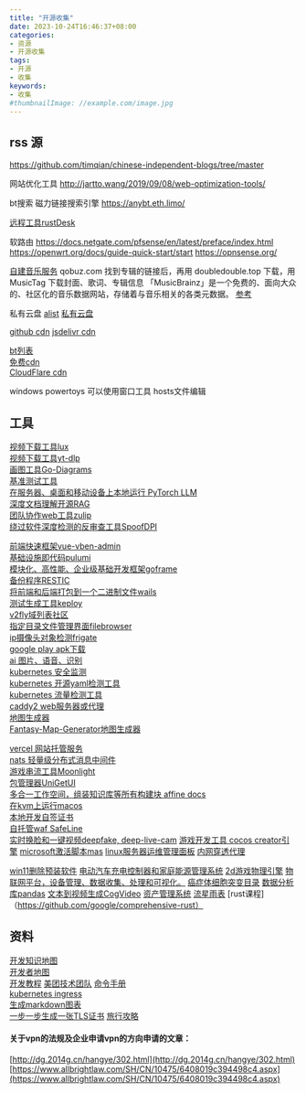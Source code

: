 ```yaml
---
title: "开源收集"
date: 2023-10-24T16:46:37+08:00
categories:
- 资源
- 开源收集
tags:
- 开源
- 收集
keywords:
- 收集
#thumbnailImage: //example.com/image.jpg
---
```


<!--more-->





## rss 源
https://github.com/timqian/chinese-independent-blogs/tree/master

网站优化工具
http://jartto.wang/2019/09/08/web-optimization-tools/

bt搜索  磁力链接搜索引擎
https://anybt.eth.limo/

[远程工具rustDesk](https://github.com/rustdesk/rustdesk/blob/master/docs/README-ZH.md)

软路由
https://docs.netgate.com/pfsense/en/latest/preface/index.html
https://openwrt.org/docs/guide-quick-start/start
https://opnsense.org/

[自建音乐服务](https://www.cnblogs.com/jar/articles/docker-navidrome.html)
qobuz.com 找到专辑的链接后，再用 doubledouble.top 下载，用 MusicTag 下载封面、歌词、专辑信息
「MusicBrainz」是一个免费的、面向大众的、社区化的音乐数据网站，存储着与音乐相关的各类元数据。 [参考](https://www.himiku.com/archives/musicbrainz.html)

私有云盘
[alist](https://alist.nn.ci/guide/#support-storage) 
[私有云盘](https://zhuanlan.zhihu.com/p/44103820)

[github cdn](https://cloud.tencent.com/developer/article/2318226)
[jsdelivr cdn](https://www.jsdelivr.com/)

[bt列表](https://github.com/XIU2/TrackersListCollection)  
[免费cdn](https://github.com/EtherDream/freecdn)  
[CloudFlare cdn](https://www.cloudflare-cn.com/)  




windows  powertoys   可以使用窗口工具  hosts文件编辑  
## 工具
[视频下载工具lux](https://github.com/iawia002/lux)  
[视频下载工具yt-dlp](https://github.com/yt-dlp/yt-dlp)  
[画图工具Go-Diagrams](https://github.com/blushft/go-diagrams)  
[基准测试工具](https://github.com/sharkdp/hyperfine)  
[在服务器、桌面和移动设备上本地运行 PyTorch LLM](https://github.com/pytorch/torchchat)  
[深度文档理解开源RAG](https://github.com/infiniflow/ragflow)  
[团队协作web工具zulip](https://github.com/zulip/zulip)  
[绕过软件深度检测的反审查工具SpoofDPI](https://github.com/xvzc/SpoofDPI)  

[前端快速框架vue-vben-admin](https://github.com/vbenjs/vue-vben-admin)  
[基础设施即代码pulumi](https://github.com/pulumi/pulumi)  
[模块化、高性能、企业级基础开发框架goframe](https://github.com/gogf/gf)  
[备份程序RESTIC](https://github.com/restic/restic)  
[将前端和后端打包到一个二进制文件wails](https://github.com/wailsapp/wails)  
[测试生成工具keploy](https://github.com/keploy/keploy)  
[v2fly域列表社区](https://github.com/v2fly/domain-list-community)  
[指定目录文件管理界面filebrowser](https://github.com/filebrowser/filebrowser)  
[ip摄像头对象检测frigate](https://github.com/filebrowser/filebrowser)  
[google play  apk下载](https://apkpure.com/cn/)  
[ai  图片、语音、识别](https://github.com/PaddlePaddle/PaddleHub)  
[kubernetes 安全监测](https://isovalent.com/blog/post/2022-05-16-tetragon/)  
[kubernetes 开源yaml检测工具](https://opensource.com/article/22/4/kubernetes-policies-config-datree)  
[kubernetes  流量检测工具](https://getmizu.io/docs/)  
[caddy2 web服务器或代理](https://caddy2.dengxiaolong.com/docs/caddyfile)  
[地图生成器](https://meta.appinn.net/t/topic/48489)  
[Fantasy-Map-Generator地图生成器](https://github.com/Azgaar/Fantasy-Map-Generator)  

[vercel 网站托管服务](https://vercel.com/)  
[nats 轻量级分布式消息中间件](https://github.com/nats-io/nats-server)  
[游戏串流工具Moonlight](https://sspai.com/post/43189#!)  
[包管理器UniGetUI](https://github.com/marticliment/UniGetUI)  
[多合一工作空间，组装知识库等所有构建块 affine docs](https://docs.affine.pro/docs/hello-bonjour-aloha-%E4%BD%A0%E5%A5%BD)  
[在kvm上运行macos](https://github.com/kholia/OSX-KVM)  
[本地开发自签证书](https://github.com/FiloSottile/mkcert)  
[自托管waf SafeLine](https://github.com/chaitin/SafeLine)  
[实时换脸和一键视频deepfake, deep-live-cam](https://github.com/hacksider/Deep-Live-Cam)
[游戏开发工具 cocos creator引擎](https://github.com/cocos/cocos-engine)
[microsoft激活脚本mas](https://github.com/massgravel/Microsoft-Activation-Scripts)
[linux服务器运维管理面板](https://github.com/1Panel-dev/1Panel)
[内网穿透代理](https://github.com/ehang-io/nps)

[win11删除预装软件](https://github.com/Raphire/Win11Debloat)
[电动汽车充电控制器和家庭能源管理系统](https://github.com/evcc-io/evcc)
[2d游戏物理引擎](https://github.com/erincatto/box2d)
[物联网平台，设备管理、数据收集、处理和可视化。](https://github.com/thingsboard/thingsboard)
[癌症体细胞突变目录](https://cancer.sanger.ac.uk/cosmic)
[数据分析库pandas](https://github.com/pandas-dev/pandas)
[文本到视频生成CogVideo](https://github.com/THUDM/CogVideo)
[资产管理系统](https://github.com/snipe/snipe-it)
[流星雨表](https://starwalk.space/zh-Hans/news/meteor-shower-calendar)
[rust课程]（https://github.com/google/comprehensive-rust）

## 资料
[开发知识地图](https://github.com/mtdvio/every-programmer-should-know)  
[开发者地图](https://github.com/kamranahmedse/developer-roadmap)  
[开发教程](https://github.com/practical-tutorials/project-based-learning)
[美团技术团队](https://tech.meituan.com/)
[命令手册](https://github.com/jaywcjlove/reference/blob/main/CONTRIBUTING.md)  
[kubernetes ingress](https://github.com/alibaba/higress#%E4%BD%BF%E7%94%A8%E5%9C%BA%E6%99%AF)  
[生成markdown图表](https://geekplux.com/posts/what-is-markvis-md)  
[一步一步生成一张TLS证书](https://0x00.cl/blog/2024/exploring-tls-certs/)
[旅行攻略](https://sspai.com/post/83199)  
#### 关于vpn的法规及企业申请vpn的方向申请的文章：  
[http://dg.2014g.cn/hangye/302.html](http://dg.2014g.cn/hangye/302.html)  
[https://www.allbrightlaw.com/SH/CN/10475/6408019c394498c4.aspx](https://www.allbrightlaw.com/SH/CN/10475/6408019c394498c4.aspx)  
